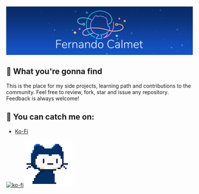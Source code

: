 ![top_image](https://github.com/FernandoCalmet/fernandocalmet/blob/master/bg.png)

## 🔵 What you're gonna find

This is the place for my side projects, learning path and contributions to the community. Feel free to review, fork, star and issue any repository. Feedback is always welcome!

## 🔵 You can catch me on:

- [Ko-Fi](https://ko-fi.com/fernandocalmet)
  
[![ko-fi](https://www.ko-fi.com/img/githubbutton_sm.svg)](https://ko-fi.com/T6T41JKMI) ![Hi there!](https://github.com/FernandoCalmet/fernandocalmet/blob/master/pixel-mona-heart.gif)
<!--
**FernandoCalmet/fernandocalmet** is a ✨ _special_ ✨ repository because its `README.md` (this file) appears on your GitHub profile.

Here are some ideas to get you started:

- 🔭 I’m currently working on ...
- 🌱 I’m currently learning ...
- 👯 I’m looking to collaborate on ...
- 🤔 I’m looking for help with ...
- 💬 Ask me about ...
- 📫 How to reach me: ...
- 😄 Pronouns: ...
- ⚡ Fun fact: ...
- ### Hi there 👋
-->
